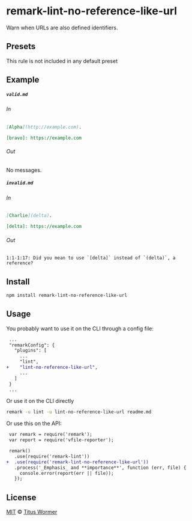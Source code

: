 <!--This file is generated-->

# remark-lint-no-reference-like-url

Warn when URLs are also defined identifiers.

## Presets

This rule is not included in any default preset

## Example

##### `valid.md`

###### In

```markdown
[Alpha](http://example.com).

[bravo]: https://example.com
```

###### Out

No messages.

##### `invalid.md`

###### In

```markdown
[Charlie](delta).

[delta]: https://example.com
```

###### Out

```text
1:1-1:17: Did you mean to use `[delta]` instead of `(delta)`, a reference?
```

## Install

```sh
npm install remark-lint-no-reference-like-url
```

## Usage

You probably want to use it on the CLI through a config file:

```diff
 ...
 "remarkConfig": {
   "plugins": [
     ...
     "lint",
+    "lint-no-reference-like-url",
     ...
   ]
 }
 ...
```

Or use it on the CLI directly

```sh
remark -u lint -u lint-no-reference-like-url readme.md
```

Or use this on the API:

```diff
 var remark = require('remark');
 var report = require('vfile-reporter');

 remark()
   .use(require('remark-lint'))
+  .use(require('remark-lint-no-reference-like-url'))
   .process('_Emphasis_ and **importance**', function (err, file) {
     console.error(report(err || file));
   });
```

## License

[MIT](https://github.com/wooorm/remark-lint/blob/master/LICENSE) © [Titus Wormer](http://wooorm.com)
